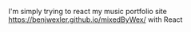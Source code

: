 I'm simply trying to react my music portfolio site https://benjwexler.github.io/mixedByWex/ with React
